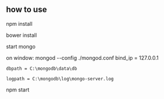 how to use
----------

npm install

bower install

start mongo

on window: mongod --config ./mongod.conf
    bind_ip = 127.0.0.1

    dbpath = C:\mongodb\data\db

    logpath = C:\mongodb\log\mongo-server.log
npm start

